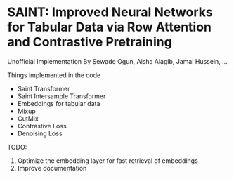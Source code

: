 # SAINT: Improved Neural Networks for Tabular Data via Row Attention and Contrastive Pretraining

Unofficial Implementation By Sewade Ogun, Aisha Alagib, Jamal Hussein, ...

Things implemented in the code

- Saint Transformer
- Saint Intersample Transformer
- Embeddings for tabular data
- Mixup
- CutMix
- Contrastive Loss
- Denoising Loss

TODO:

1. Optimize the embedding layer for fast retrieval of embeddings
2. Improve documentation

